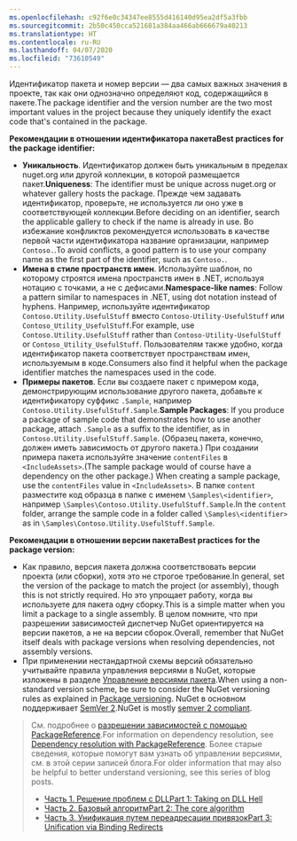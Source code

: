```yaml
---
ms.openlocfilehash: c92f6e0c34347ee8555d416140d95ea2df5a3fbb
ms.sourcegitcommit: 2b50c450cca521681a384aa466ab666679a40213
ms.translationtype: HT
ms.contentlocale: ru-RU
ms.lasthandoff: 04/07/2020
ms.locfileid: "73610549"
---
```

<span data-ttu-id="16bc1-101">Идентификатор пакета и номер версии — два самых важных значения в проекте, так как они однозначно определяют код, содержащийся в пакете.</span><span class="sxs-lookup"><span data-stu-id="16bc1-101">The package identifier and the version number are the two most important values in the project because they uniquely identify the exact code that's contained in the package.</span></span>

<span data-ttu-id="16bc1-102">**Рекомендации в отношении идентификатора пакета**</span><span class="sxs-lookup"><span data-stu-id="16bc1-102">**Best practices for the package identifier:**</span></span>

- <span data-ttu-id="16bc1-103">**Уникальность**. Идентификатор должен быть уникальным в пределах nuget.org или другой коллекции, в которой размещается пакет.</span><span class="sxs-lookup"><span data-stu-id="16bc1-103">**Uniqueness**: The identifier must be unique across nuget.org or whatever gallery hosts the package.</span></span> <span data-ttu-id="16bc1-104">Прежде чем задавать идентификатор, проверьте, не используется ли оно уже в соответствующей коллекции.</span><span class="sxs-lookup"><span data-stu-id="16bc1-104">Before deciding on an identifier, search the applicable gallery to check if the name is already in use.</span></span> <span data-ttu-id="16bc1-105">Во избежание конфликтов рекомендуется использовать в качестве первой части идентификатора название организации, например `Contoso.`.</span><span class="sxs-lookup"><span data-stu-id="16bc1-105">To avoid conflicts, a good pattern is to use your company name as the first part of the identifier, such as `Contoso.`.</span></span>
- <span data-ttu-id="16bc1-106">**Имена в стиле пространств имен**. Используйте шаблон, по которому строятся имена пространств имен в .NET, используя нотацию с точками, а не с дефисами.</span><span class="sxs-lookup"><span data-stu-id="16bc1-106">**Namespace-like names**: Follow a pattern similar to namespaces in .NET, using dot notation instead of hyphens.</span></span> <span data-ttu-id="16bc1-107">Например, используйте идентификатор `Contoso.Utility.UsefulStuff` вместо `Contoso-Utility-UsefulStuff` или `Contoso_Utility_UsefulStuff`.</span><span class="sxs-lookup"><span data-stu-id="16bc1-107">For example, use `Contoso.Utility.UsefulStuff` rather than `Contoso-Utility-UsefulStuff` or `Contoso_Utility_UsefulStuff`.</span></span> <span data-ttu-id="16bc1-108">Пользователям также удобно, когда идентификатор пакета соответствует пространствам имен, используемым в коде.</span><span class="sxs-lookup"><span data-stu-id="16bc1-108">Consumers also find it helpful when the package identifier matches the namespaces used in the code.</span></span>
- <span data-ttu-id="16bc1-109">**Примеры пакетов**. Если вы создаете пакет с примером кода, демонстрирующим использование другого пакета, добавьте к идентификатору суффикс `.Sample`, например `Contoso.Utility.UsefulStuff.Sample`.</span><span class="sxs-lookup"><span data-stu-id="16bc1-109">**Sample Packages**: If you produce a package of sample code that demonstrates how to use another package, attach `.Sample` as a suffix to the identifier, as in `Contoso.Utility.UsefulStuff.Sample`.</span></span> <span data-ttu-id="16bc1-110">(Образец пакета, конечно, должен иметь зависимость от другого пакета.) При создании примера пакета используйте значение `contentFiles` в `<IncludeAssets>`.</span><span class="sxs-lookup"><span data-stu-id="16bc1-110">(The sample package would of course have a dependency on the other package.) When creating a sample package, use the `contentFiles` value in `<IncludeAssets>`.</span></span> <span data-ttu-id="16bc1-111">В папке `content` разместите код образца в папке с именем `\Samples\<identifier>`, например `\Samples\Contoso.Utility.UsefulStuff.Sample`.</span><span class="sxs-lookup"><span data-stu-id="16bc1-111">In the `content` folder, arrange the sample code in a folder called `\Samples\<identifier>` as in `\Samples\Contoso.Utility.UsefulStuff.Sample`.</span></span>

<span data-ttu-id="16bc1-112">**Рекомендации в отношении версии пакета**</span><span class="sxs-lookup"><span data-stu-id="16bc1-112">**Best practices for the package version:**</span></span>

- <span data-ttu-id="16bc1-113">Как правило, версия пакета должна соответствовать версии проекта (или сборки), хотя это не строгое требование.</span><span class="sxs-lookup"><span data-stu-id="16bc1-113">In general, set the version of the package to match the project (or assembly), though this is not strictly required.</span></span> <span data-ttu-id="16bc1-114">Но это упрощает работу, когда вы используете для пакета одну сборку.</span><span class="sxs-lookup"><span data-stu-id="16bc1-114">This is a simple matter when you limit a package to a single assembly.</span></span> <span data-ttu-id="16bc1-115">В целом помните, что при разрешении зависимостей диспетчер NuGet ориентируется на версии пакетов, а не на версии сборок.</span><span class="sxs-lookup"><span data-stu-id="16bc1-115">Overall, remember that NuGet itself deals with package versions when resolving dependencies, not assembly versions.</span></span>
- <span data-ttu-id="16bc1-116">При применении нестандартной схемы версий обязательно учитывайте правила управления версиями в NuGet, которые изложены в разделе [Управление версиями пакета](../../concepts/package-versioning.md).</span><span class="sxs-lookup"><span data-stu-id="16bc1-116">When using a non-standard version scheme, be sure to consider the NuGet versioning rules as explained in [Package versioning](../../concepts/package-versioning.md).</span></span> <span data-ttu-id="16bc1-117">NuGet в основном поддерживает [SemVer 2](../../concepts/package-versioning.md#semantic-versioning-200).</span><span class="sxs-lookup"><span data-stu-id="16bc1-117">NuGet is mostly [semver 2 compliant](../../concepts/package-versioning.md#semantic-versioning-200).</span></span>

> <span data-ttu-id="16bc1-118">См. подробнее о [разрешении зависимостей с помощью PackageReference](../../concepts/dependency-resolution.md#dependency-resolution-with-packagereference).</span><span class="sxs-lookup"><span data-stu-id="16bc1-118">For information on dependency resolution, see [Dependency resolution with PackageReference](../../concepts/dependency-resolution.md#dependency-resolution-with-packagereference).</span></span> <span data-ttu-id="16bc1-119">Более старые сведения, которые помогут вам узнать об управлении версиями, см. в этой серии записей блога.</span><span class="sxs-lookup"><span data-stu-id="16bc1-119">For older information that may also be helpful to better understand versioning, see this series of blog posts.</span></span>
>
> - [<span data-ttu-id="16bc1-120">Часть 1. Решение проблем с DLL</span><span class="sxs-lookup"><span data-stu-id="16bc1-120">Part 1: Taking on DLL Hell</span></span>](https://blog.davidebbo.com/2011/01/nuget-versioning-part-1-taking-on-dll.html)
> - [<span data-ttu-id="16bc1-121">Часть 2. Базовый алгоритм</span><span class="sxs-lookup"><span data-stu-id="16bc1-121">Part 2: The core algorithm</span></span>](https://blog.davidebbo.com/2011/01/nuget-versioning-part-2-core-algorithm.html)
> - [<span data-ttu-id="16bc1-122">Часть 3. Унификация путем переадресации привязок</span><span class="sxs-lookup"><span data-stu-id="16bc1-122">Part 3: Unification via Binding Redirects</span></span>](https://blog.davidebbo.com/2011/01/nuget-versioning-part-3-unification-via.html)
